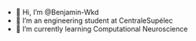- 👋 Hi, I’m @Benjamin-Wkd
- 🌱 I’m an engineering student at CentraleSupélec
- 🧠 I’m currently learning Computational Neuroscience


<!---
Benjamin-Wkd/Benjamin-Wkd is a ✨ special ✨ repository because its `README.md` (this file) appears on your GitHub profile.
You can click the Preview link to take a look at your changes.
--->

